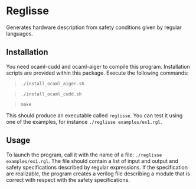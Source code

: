 # Reglisse
Generates hardware description from safety conditions given by regular languages.

## Installation
You need ocaml-cudd and ocaml-aiger to compile this program.
Installation scripts are provided within this package.
Execute the following commands:

> `./install_ocaml_aiger.sh`

> `./install_ocaml_cudd.sh`

> `make`

This should produce an executable called `reglisse`.
You can test it using one of the examples, for instance `./reglisse examples/ex1.rgl`.

## Usage
To launch the program, call it with the name of a file: `./reglisse examples/ex1.rgl`.
The file should contain a list of input and output and safety specifications described by regular expressions.
If the specification are realizable, the program creates a verilog file describing a module that is correct with respect with the safety specifications.
